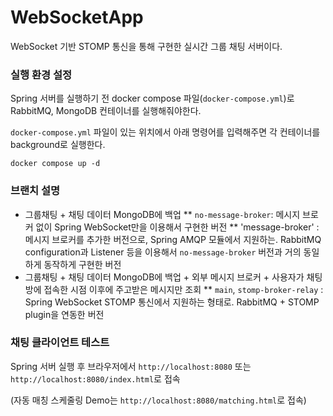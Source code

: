 # WebSocketApp

WebSocket 기반 STOMP 통신을 통해 구현한 실시간 그룹 채팅 서버이다.

### 실행 환경 설정

Spring 서버를 실행하기 전 docker compose 파일(`docker-compose.yml`)로 RabbitMQ, MongoDB 컨테이너를 실행해줘야한다.

`docker-compose.yml` 파일이 있는 위치에서 아래 명령어를 입력해주면 각 컨테이너를 background로 실행한다.
```
docker compose up -d
```

### 브랜치 설명

* 그룹채팅 + 채팅 데이터 MongoDB에 백업
  ** `no-message-broker`: 메시지 브로커 없이 Spring WebSocket만을 이용해서 구현한 버전
  ** 'message-broker' : 메시지 브로커를 추가한 버전으로, Spring AMQP 모듈에서 지원하는. RabbitMQ configuration과 Listener 등을 이용해서 `no-message-broker` 버전과 거의 동일하게 동작하게 구현한 버전
* 그룹채팅 + 채팅 데이터 MongoDB에 백업 + 외부 메시지 브로커 + 사용자가 채팅방에 접속한 시점 이후에 주고받은 메시지만 조회
  ** `main`, `stomp-broker-relay` : Spring WebSocket STOMP 통신에서 지원하는 형태로. RabbitMQ + STOMP plugin을 연동한 버전

### 채팅 클라이언트 테스트

Spring 서버 실행 후 브라우저에서 `http://localhost:8080` 또는 `http://localhost:8080/index.html`로 접속

(자동 매칭 스케줄링 Demo는 `http://localhost:8080/matching.html`로 접속)